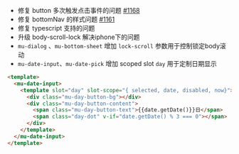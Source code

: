 * 修复 button 多次触发点击事件的问题 [#1168](https://github.com/museui/muse-ui/issues/1168)
* 修复 bottomNav 的样式问题 [#1161](https://github.com/museui/muse-ui/issues/1161)
* 修复 typescript 支持的问题
* 升级 body-scroll-lock 解决iphone下的问题
* `mu-dialog` 、`mu-bottom-sheet` 增加 `lock-scroll` 参数用于控制锁定body滚动
* `mu-date-input`、`mu-date-pick` 增加  scoped slot `day` 用于定制日期显示

```html
<template>
  <mu-date-input>
    <template slot="day" slot-scope="{ selected, date, disabled, now}">
      <div class="mu-day-button-bg"></div>
      <div class="mu-day-button-content">
        <span class="mu-day-button-text">{{date.getDate()}}日</span>
        <span class="day-dot" v-if="date.getDate() % 3 === 0"></span>
      </div>
    </template>
  </mu-date-input>
</template>
```
